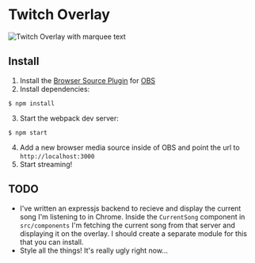 # Twitch Overlay

![Twitch Overlay with marquee text](http://i.imgur.com/lRDQK5D.jpg)

## Install

1. Install the [Browser Source Plugin](https://obsproject.com/forum/resources/browser-plugin.115/) for [OBS](https://obsproject.com/)
2. Install dependencies: 

  ```
  $ npm install
  ```

3. Start the webpack dev server:

  ```
  $ npm start
  ```

4. Add a new browser media source inside of OBS and point the url to `http://localhost:3000`
5. Start streaming!

## TODO

- I've written an expressjs backend to recieve and display the current song I'm listening to in Chrome. Inside the `CurrentSong` component in `src/components` I'm fetching the current song from that server and displaying it on the overlay. I should create a separate module for this that you can install.
- Style all the things! It's really ugly right now...
